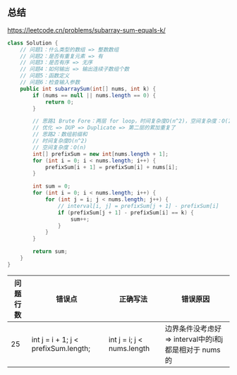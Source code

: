 ## 总结

https://leetcode.cn/problems/subarray-sum-equals-k/

```java
class Solution {
    // 问题1：什么类型的数组 => 整数数组
    // 问题2：是否有重复元素 => 有
    // 问题3：是否有序 => 无序
    // 问题4：如何输出 => 输出连续子数组个数
    // 问题5：函数定义
    // 问题6：检查输入参数
    public int subarraySum(int[] nums, int k) {
        if (nums == null || nums.length == 0) {
            return 0;
        }

        // 思路1 Brute Fore：两层 for loop，时间复杂度O(n^2)，空间复杂度：O(1)
        // 优化 => DUP => Duplicate => 第二层的累加重复了
        // 思路2：数组前缀和
        // 时间复杂度O(n^2)
        // 空间复杂度：O(n)
        int[] prefixSum = new int[nums.length + 1];
        for (int i = 0; i < nums.length; i++) {
            prefixSum[i + 1] = prefixSum[i] + nums[i];
        }

        int sum = 0;
        for (int i = 0; i < nums.length; i++) {
            for (int j = i; j < nums.length; j++) {
                // interval[i, j] = prefixSum[j + 1] - prefixSum[i]
                if (prefixSum[j + 1] - prefixSum[i] == k) {
                    sum++;
                }
            }
        }

        return sum;
    }
}
```

| 问题行数 | 错误点                                  | 正确写法                       | 错误原因                                  |
|------|--------------------------------------|----------------------------|---------------------------------------|
| 25   | int j = i + 1; j < prefixSum.length; | int j = i; j < nums.length | 边界条件没考虑好 => interval中的i和j都是相对于 nums 的 |
